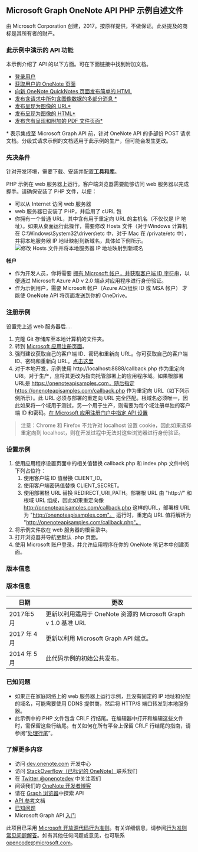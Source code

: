 Microsoft Graph OneNote API PHP 示例自述文件
---------------------------------------------

由 Microsoft Corporation 创建，2017。按原样提供，不做保证。此处提及的商标是其所有者的财产。

### 此示例中演示的 API 功能

本示例介绍了 API 的以下方面。可在下面链接中找到附加文档。

-	[登录用户](https://developer.microsoft.com/zh-cn/graph/docs/authorization/app_authorization)
-	[获取用户的 OneNote 页面](https://developer.microsoft.com/zh-cn/graph/docs/api-reference/beta/api/page_get)
-	[向新 OneNote QuickNotes 页面发布简单的 HTML](https://developer.microsoft.com/zh-cn/graph/docs/api-reference/beta/api/notes_post_pages)
-	[发布含请求中所包含图像数据的多部分消息 \*](http://msdn.microsoft.com/zh-cn/library/office/dn575432.aspx)
-	[发布呈现为图像的 URL*](http://msdn.microsoft.com/zh-cn/library/office/dn575431.aspx)
-	[发布呈现为图像的 HTML*](http://msdn.microsoft.com/zh-cn/library/office/dn575432.aspx)
-	[发布含有呈现和附加的 PDF 文件页面*](http://msdn.microsoft.com/zh-cn/library/office/dn655137.aspx)

\* 表示集成至 Microsoft Graph API 前，针对 OneNote API 的多部份 POST 请求文档。分级式请求示例的文档适用于此示例的生产，但可能会发生更改。

### 先决条件

针对开发环境，需要下载、安装并配置**工具和库**。

PHP 示例在 web 服务器上运行。客户端浏览器需要能够访问 web 服务器以完成握手。请确保安装了 PHP 文件，以便：

-	可以从 Internet 访问 web 服务器
-	web 服务器已安装了 PHP，并启用了 cURL 包  
-	你拥有一个普通 URL，其中含有用于重定向 URL 的主机名（不仅仅是 IP 地址）。如果从桌面运行此操作，需要修改 Hosts 文件（对于Windows 计算机在 C:\\Windows\\System32\\drivers\\etc 中，对于 Mac 在 /private/etc 中），并将本地服务器 IP 地址映射到新域名，具体如下例所示。![修改 Hosts 文件并将本地服务器 IP 地址映射到新域名](images/HostsFile.png)

**帐户**

-	作为开发人员，你将需要 [拥有 Microsoft 帐户，并获取客户端 ID 字符串](http://msdn.microsoft.com/zh-cn/library/office/dn575426.aspx)，以便通过 Microsoft Azure AD v 2.0 端点对应用程序进行身份验证。
-	作为示例用户，需要 Microsoft 帐户（Azure AD/组织 ID 或 MSA 帐户） 才能使 OneNote API 将页面发送到你的 OneDrive。

### 注册示例

设置完上述 web 服务器后....

1.	克隆 Git 存储库至本地计算机的文件夹。
2.	转到 [Microsoft 应用注册页面](https://account.live.com/developers/applications/index)。
3.	强烈建议获取自己的客户端 ID、密码和重新向 URL。你可获取自己的客户端 ID、密码和重新向 URL。[点击这里](http://developer.microsoft.com/zh-cn/graph/docs/authorization/auth_register_app_v2)
4.	对于本地开发，示例使用 http://localhost:8888/callback.php 作为重定向 URI。对于生产，应将其更改为指向托管部署上的应用程序域。如果根部署 URL是 https://onenoteapisamples.com，随后指定 https://onenoteapisamples.com/callback.php 作为重定向 URL（如下列示例所示）。此 URL 必须与部署的重定向 URL 完全匹配。根域名必须唯一，因此如果将一个域用于测试，另一个用于生产，则需要为每个域注册单独的客户端 ID 和密码。[在 Microsoft 应用注册门户中指定 API 设置](images/OneNoteMSAScreen.png) 
>注意：Chrome 和 Firefox 不允许对 localhost 设置 cookie，因此如果选择重定向到 localhost，则在开发过程中无法对这些浏览器进行身份验证。

### 设置示例

1.	使用应用程序设置页面中的相关值替换 callback.php 和 index.php 文件中的下列占位符：
	1.	使用客户端 ID 值替换 CLIENT\_ID。
	2.	使用客户端密码值替换 CLIENT\_SECRET。
	3.	使用部署根 URL 替换 REDIRECT\_URI\_PATH。部署根 URL 由 "http://" 和根域 URL 组成，因此如果重定向像 http://onenoteapisamples.com/callback.php 这样的URL，部署根 URL 为 "http://onenoteapisamples.com"。 运行时，重定向 URL 值将解析为 "http://onenoteapisamples.com/callback.php"。
2.	将示例文件放在 web 服务器的根目录中。
3.	打开浏览器并导航至默认 .php 页面。
4.	使用 Microsoft 账户登录，并允许应用程序在你的 OneNote 笔记本中创建页面。

### 版本信息


### 版本信息

|日期 |更改 |
|--------------|--------------------------------------------------------------------------------|
| 2017年5月 | 更新以利用适用于 OneNote 资源的 Microsoft Graph v 1.0 基准 URL |
| 2017 年 4 月 | 更新以利用 Microsoft Graph API 端点。|
| 2014 年 5 月| 此代码示例的初始公共发布。|

### 已知问题

-	如果正在家庭网络上的 web 服务器上运行示例，且没有固定的 IP 地址和分配的域名，可能需要使用 DDNS 提供商，然后将 HTTP/S 端口转发到本地服务器。
-	此示例中的 PHP 文件包含 CRLF 行结尾。在编辑器中打开和编辑这些文件时，需保留这些行结尾。有关如何在所有平台上保留 CRLF 行结尾的指南，请参阅“[处理行尾](https://help.github.com/articles/dealing-with-line-endings#platform-all)”。

### 了解更多内容

-	访问 [dev.onenote.com](http://dev.onenote.com) 开发中心
-	访问 [StackOverflow（已标记的 OneNote）](http://go.microsoft.com/fwlink/?LinkID=390182)联系我们
-	在 [Twitter @onenotedev](http://www.twitter.com/onenotedev) 中关注我们
-	阅读我们的 [OneNote 开发者博客](http://go.microsoft.com/fwlink/?LinkID=390183)
-	请在 [Graph 浏览器](https://developer.microsoft.com/zh-cn/graph/graph-explorer)中探索 API
-	[API 参考](https://developer.microsoft.com/zh-cn/graph/docs/api-reference/beta/resources/notes)文档
-	[已知问题](https://developer.microsoft.com/zh-cn/graph/docs/overview/release_notes)
-	Microsoft Graph API [入门](https://developer.microsoft.com/zh-cn/graph/docs/get-started/get-started)

此项目已采用 [Microsoft 开放源代码行为准则](https://opensource.microsoft.com/codeofconduct/)。有关详细信息，请参阅[行为准则常见问题解答](https://opensource.microsoft.com/codeofconduct/faq/)。如有其他任何问题或意见，也可联系 [opencode@microsoft.com](mailto:opencode@microsoft.com)。
